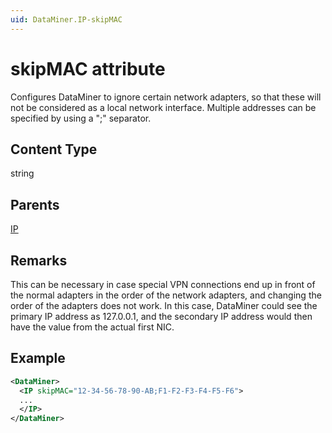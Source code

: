 ```yaml
---
uid: DataMiner.IP-skipMAC
---
```


# skipMAC attribute

Configures DataMiner to ignore certain network adapters, so that these will not be considered as a local network interface. Multiple addresses can be specified by using a ";" separator.

## Content Type

string

## Parents

[IP](xref:DataMiner.IP)

## Remarks

This can be necessary in case special VPN connections end up in front of the normal adapters in the order of the network adapters, and changing the order of the adapters does not work. In this case, DataMiner could see the primary IP address as 127.0.0.1, and the secondary IP address would then have the value from the actual first NIC.

## Example

```xml
<DataMiner>
  <IP skipMAC="12-34-56-78-90-AB;F1-F2-F3-F4-F5-F6">
  ...
  </IP>
</DataMiner>
```

